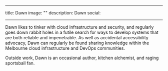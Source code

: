 
---
title: Dawn
image: ""
description: Dawn
social:

---

Dawn likes to tinker with cloud infrastructure and security, and regularly goes down rabbit holes in a futile search for ways to develop systems that are both reliable and impenetrable. As well as accidental accessibility advocacy, Dawn can regularly be found sharing knowledge within the Melbourne cloud infrastructure and DevOps communities.

Outside work, Dawn is an occasional author, kitchen alchemist, and raging sportsball fan.